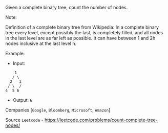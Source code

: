Given a complete binary tree, count the number of nodes.

Note:

Definition of a complete binary tree from Wikipedia:
In a complete binary tree every level, except possibly the last, is completely filled, and all nodes in the last level are as far left as possible. It can have between 1 and 2h nodes inclusive at the last level h.

Example:

- Input:
```
    1
   / \
  2   3
 / \  /
4  5 6
```

- Output: `6`

Companies [`Google`, `Bloomberg`, `Microsoft`, `Amazon`]

Source `Leetcode` - https://leetcode.com/problems/count-complete-tree-nodes/